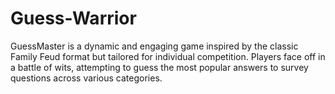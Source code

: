 # Guess-Warrior
GuessMaster is a dynamic and engaging game inspired by the classic Family Feud format but tailored for individual competition. Players face off in a battle of wits, attempting to guess the most popular answers to survey questions across various categories.
